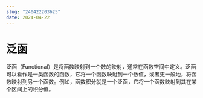 ```yaml
---
slug: "240422203625"
date: 2024-04-22
---
```


# 泛函

泛函（Functional）是将函数映射到一个数的映射，通常在函数空间中定义。泛函可以看作是一类函数的函数，它将一个函数映射到一个数值，或者更一般地，将函数映射到另一个函数。例如，函数积分就是一个泛函，它将一个函数映射到其在某个区间上的积分值。
